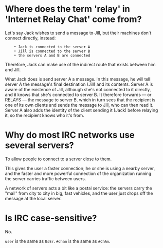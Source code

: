 # Where does the term 'relay' in 'Internet Relay Chat' come from?

Let's  say Jack  wishes to  send a  message to  Jill, but  their machines  don't
connect directly, instead:

        • Jack is connected to the server A
        • Jill is connected to the server B
        • the servers A and B are connected

Therefore, Jack can make  use of the indirect route that  exists between him and
Jill.

What Jack does is send server A a message.
In this  message, he will tell  server A the message's  final destination (Jill)
and its contents.
Server A is aware  of the existence of Jill, although she's  not connected to it
directly, and it knows that she's connected to server B.
It therefore forwards — or RELAYS — the  message to server B, which in turn sees
that the recipient is one of its own  clients and sends the message to Jill, who
can then read it.
Server A also adds the identity of  the client sending it (Jack) before relaying
it, so the recipient knows who it's from.

# Why do most IRC networks use several servers?

To allow people to connect to a server close to them.

This gives the user a faster connection; he or she is using a nearby server, and
the faster and  more powerful connection of the organization  running the server
carries traffic between users.

A network  of servers acts a  bit like a  postal service:
the servers carry  the "mail" from city  to city in big, fast  vehicles, and the
user just drops off the message at the local server.

# Is IRC case-sensitive?

No.

`user` is the same as `UsEr`.
`#chan` is the same as `#ChAn`.
